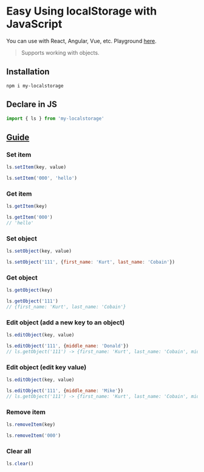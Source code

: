 # Easy Using localStorage with JavaScript

You can use with React, Angular, Vue, etc. Playground [here](https://codesandbox.io/s/my-localstorage-drzxj).

> Supports working with objects.

## Installation
```
npm i my-localstorage
```

## Declare in JS
```js
import { ls } from 'my-localstorage'
```

## [Guide](https://www.npmjs.com/package/my-localstorage)

### Set item
```js
ls.setItem(key, value)
```
```js
ls.setItem('000', 'hello')
```

### Get item
```js
ls.getItem(key)
```
```js
ls.getItem('000')
// 'hello'
```

### Set object
```js
ls.setObject(key, value)
```
```js
ls.setObject('111', {first_name: 'Kurt', last_name: 'Cobain'})
```


### Get object
```js
ls.getObject(key)
```
```js
ls.getObject('111')
// {first_name: 'Kurt', last_name: 'Cobain'}
```

### Edit object (add a new key to an object)
```js
ls.editObject(key, value)
```
```js
ls.editObject('111', {middle_name: 'Donald'})
// ls.getObject('111') -> {first_name: 'Kurt', last_name: 'Cobain', middle_name: 'Donald'}
```

### Edit object (edit key value)
```js
ls.editObject(key, value)
```
```js
ls.editObject('111', {middle_name: 'Mike'})
// ls.getObject('111') -> {first_name: 'Kurt', last_name: 'Cobain', middle_name: 'Mike'}
```

### Remove item
```js
ls.removeItem(key)
```
```js
ls.removeItem('000')
```

### Clear all
```js
ls.clear()
```

